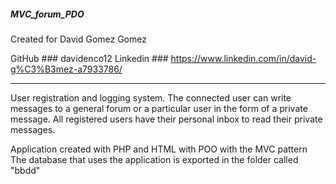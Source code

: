 ##### MVC_forum_PDO #####

Created for David Gomez Gomez

GitHub   ### davidenco12
Linkedin ### https://www.linkedin.com/in/david-g%C3%B3mez-a7933786/
__________________________

User registration and logging system. The connected user can write messages to a general forum or 
a particular user in the form of a private message. All registered users have their personal inbox to read their private messages. 

Application created with PHP and HTML with POO with the MVC pattern
The database that uses the application is exported in the folder called "bbdd"